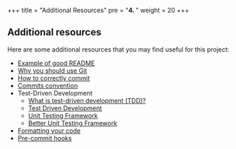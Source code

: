 +++
title = "Additional Resources"
pre = "<b>4. </b>"
weight = 20
+++

## Additional resources

Here are some additional resources that you may find useful for this project:
- [Example of good README](https://github.com/matiassingers/awesome-readme)
- [Why you should use Git](https://www.nobledesktop.com/blog/what-is-git-and-why-should-you-use-it)
- [How to correctly commit](https://dev.to/samuelfaure/how-atomic-git-commits-dramatically-increased-my-productivity-and-will-increase-yours-too-4a84)
- [Commits convention](https://www.conventionalcommits.org/en/v1.0.0/)
- Test-Driven Development
    - [What is test-driven development (TDD)?](https://www.youtube.com/watch?v=QCif_-r8eK4)
    - [Test Driven Development](https://martinfowler.com/bliki/TestDrivenDevelopment.html)
    - [Unit Testing Framework](https://github.com/Snaipe/Criterion)
    - [Better Unit Testing Framework](https://github.com/google/googletest)
- [Formatting your code](https://www.electronjs.org/docs/latest/development/clang-format)
- [Pre-commit hooks](https://pre-commit.com/)
